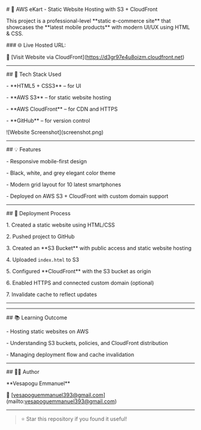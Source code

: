 \# 🛒 AWS eKart - Static Website Hosting with S3 + CloudFront



This project is a professional-level \*\*static e-commerce site\*\* that showcases the \*\*latest mobile products\*\* with modern UI/UX using HTML \& CSS.



\### 🌐 Live Hosted URL:

🔗 \[Visit Website via CloudFront](https://d3gr97e4u8oizm.cloudfront.net)



---



\## 📁 Tech Stack Used



\- \*\*HTML5 + CSS3\*\* – for UI

\- \*\*AWS S3\*\* – for static website hosting

\- \*\*AWS CloudFront\*\* – for CDN and HTTPS

\- \*\*GitHub\*\* – for version control





!\[Website Screenshot](screenshot.png)



---



\## 💡 Features



\- Responsive mobile-first design

\- Black, white, and grey elegant color theme

\- Modern grid layout for 10 latest smartphones

\- Deployed on AWS S3 + CloudFront with custom domain support



---



\## 🚀 Deployment Process



1\. Created a static website using HTML/CSS

2\. Pushed project to GitHub

3\. Created an \*\*S3 Bucket\*\* with public access and static website hosting

4\. Uploaded `index.html` to S3

5\. Configured \*\*CloudFront\*\* with the S3 bucket as origin

6\. Enabled HTTPS and connected custom domain (optional)

7\. Invalidate cache to reflect updates



---



---



\## 📚 Learning Outcome



\- Hosting static websites on AWS

\- Understanding S3 buckets, policies, and CloudFront distribution

\- Managing deployment flow and cache invalidation



---



\## 👨‍💻 Author



\*\*Vesapogu Emmanuel\*\*  

📧 \[vesapoguemmanuel393@gmail.com](mailto:vesapoguemmanuel393@gmail.com)



---



> ⭐ Star this repository if you found it useful!



